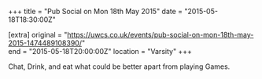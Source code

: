 +++
title = "Pub Social on Mon 18th May 2015"
date = "2015-05-18T18:30:00Z"

[extra]
original = "https://uwcs.co.uk/events/pub-social-on-mon-18th-may-2015-1474489108390/"    
end = "2015-05-18T20:00:00Z"
location = "Varsity"
+++

Chat, Drink, and eat what could be better apart from playing Games.

